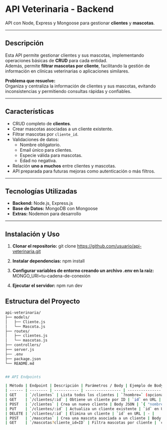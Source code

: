 # API Veterinaria - Backend

API con Node, Express y Mongoose para gestionar **clientes** y **mascotas**.

---

## Descripción

Esta API permite gestionar clientes y sus mascotas, implementando operaciones básicas de **CRUD** para cada entidad.  
Además, permite **filtrar mascotas por cliente**, facilitando la gestión de información en clínicas veterinarias o aplicaciones similares.

**Problema que resuelve:**  
Organiza y centraliza la información de clientes y sus mascotas, evitando inconsistencias y permitiendo consultas rápidas y confiables.

---

## Características

- CRUD completo de **clientes**.
- Crear mascotas asociadas a un cliente existente.
- Filtrar mascotas por `cliente_id`.
- Validaciones de datos:
  - Nombre obligatorio.
  - Email único para clientes.
  - Especie válida para mascotas.
  - Edad no negativa.
- Relación **uno a muchos** entre clientes y mascotas.
- API preparada para futuras mejoras como autenticación o más filtros.

---

## Tecnologías Utilizadas

- **Backend:** Node.js, Express.js  
- **Base de Datos:** MongoDB con Mongoose  
- **Extras:** Nodemon para desarrollo  

---

## Instalación y Uso

1. **Clonar el repositorio:**
git clone https://github.com/usuario/api-veterinaria.git

2. **Instalar dependencias:**
npm install

3. **Configurar variables de entorno creando un archivo .env en la raíz:**
MONGO_URI=tu-cadena-de-conexión

4. **Ejecutar el servidor:**
npm run dev


## Estructura del Proyecto

```bash
api-veterinaria/
├── models/           
│   ├── Cliente.js   
│   └── Mascota.js    
├── routes/           
│   ├── clientes.js   
│   └── mascotas.js   
├── controllers/      
├── server.js         
├── .env              
├── package.json      
└── README.md        


## API Endpoints

| Método | Endpoint | Descripción | Parámetros / Body | Ejemplo de Body |
| ------ | -------- | ----------- | ---------------- | --------------- |
| GET    | `/clientes` | Lista todos los clientes | `?nombre=` (opcional, para filtrar) | - |
| GET    | `/clientes/:id` | Obtiene un cliente por ID | `id` en URL | - |
| POST   | `/clientes` | Crea un nuevo cliente | Body JSON | `{ "nombre": "María Pérez", "telefono": "+5491123456789", "email": "maria@example.com" }` |
| PUT    | `/clientes/:id` | Actualiza un cliente existente | `id` en URL, Body JSON | `{ "telefono": "+5491198765432" }` |
| DELETE | `/clientes/:id` | Elimina un cliente | `id` en URL | - |
| POST   | `/mascotas` | Crea una mascota asociada a un cliente | Body JSON | `{ "nombre": "Firulais", "especie": "Perro", "raza": "Labrador", "edad": 3, "cliente_id": "ID_DEL_CLIENTE" }` |
| GET    | `/mascotas?cliente_id=ID` | Filtra mascotas por cliente | `cliente_id` en query | - |
